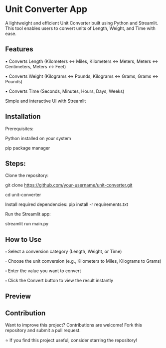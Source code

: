 # Unit Converter App

A lightweight and efficient Unit Converter built using Python and Streamlit. This tool enables users to convert units of Length, Weight, and Time with ease.

## Features
▪ Converts Length (Kilometers ↔ Miles, Kilometers ↔ Meters, Meters ↔ Centimeters, Meters ↔ Feet)

▪ Converts Weight (Kilograms ↔ Pounds, Kilograms ↔ Grams, Grams ↔ Pounds)

▪ Converts Time (Seconds, Minutes, Hours, Days, Weeks)

Simple and interactive UI with Streamlit

## Installation

Prerequisites:

Python installed on your system

pip package manager

## Steps:
Clone the repository:

git clone https://github.com/your-username/unit-converter.git

cd unit-converter

Install required dependencies:
pip install -r requirements.txt

Run the Streamlit app:

streamlit run main.py

## How to Use

▫ Select a conversion category (Length, Weight, or Time)

▫ Choose the unit conversion (e.g., Kilometers to Miles, Kilograms to Grams)

▫ Enter the value you want to convert

▫ Click the Convert button to view the result instantly

## Preview

## Contribution

Want to improve this project? Contributions are welcome! Fork this repository and submit a pull request.

⭐ If you find this project useful, consider starring the repository!

